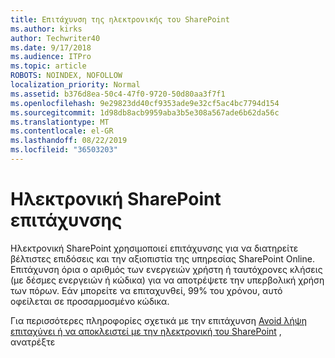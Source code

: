 ```yaml
---
title: Επιτάχυνση της ηλεκτρονικής του SharePoint
ms.author: kirks
author: Techwriter40
ms.date: 9/17/2018
ms.audience: ITPro
ms.topic: article
ROBOTS: NOINDEX, NOFOLLOW
localization_priority: Normal
ms.assetid: b376d8ea-50c4-47f0-9720-50d80aa3f7f1
ms.openlocfilehash: 9e29823dd40cf9353ade9e32cf5ac4bc7794d154
ms.sourcegitcommit: 1d98db8acb9959aba3b5e308a567ade6b62da56c
ms.translationtype: MT
ms.contentlocale: el-GR
ms.lasthandoff: 08/22/2019
ms.locfileid: "36503203"
---
```

# <a name="sharepoint-online-throttling"></a>Ηλεκτρονική SharePoint επιτάχυνσης

Ηλεκτρονική SharePoint χρησιμοποιεί επιτάχυνσης για να διατηρείτε βέλτιστες επιδόσεις και την αξιοπιστία της υπηρεσίας SharePoint Online. Επιτάχυνση όρια ο αριθμός των ενεργειών χρήστη ή ταυτόχρονες κλήσεις (με δέσμες ενεργειών ή κώδικα) για να αποτρέψετε την υπερβολική χρήση των πόρων. Εάν μπορείτε να επιταχυνθεί, 99% του χρόνου, αυτό οφείλεται σε προσαρμοσμένο κώδικα.
  
Για περισσότερες πληροφορίες σχετικά με την επιτάχυνση [Avoid λήψη επιταχύνει ή να αποκλειστεί με την ηλεκτρονική του SharePoint](https://go.microsoft.com/fwlink/?linkid=2022019) , ανατρέξτε
  

